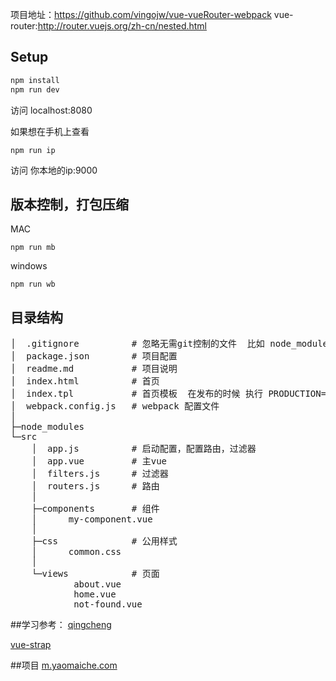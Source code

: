 项目地址：https://github.com/vingojw/vue-vueRouter-webpack
vue-router:http://router.vuejs.org/zh-cn/nested.html

## Setup
``` bash
npm install
npm run dev
```
访问 localhost:8080

如果想在手机上查看

```
npm run ip
```
访问 你本地的ip:9000

## 版本控制，打包压缩
MAC

```
npm run mb
```

windows

```
npm run wb
```

## 目录结构
<pre>
│  .gitignore          # 忽略无需git控制的文件  比如 node_modules
│  package.json        # 项目配置
│  readme.md           # 项目说明
│  index.html          # 首页
│  index.tpl           # 首页模板  在发布的时候 执行 PRODUCTION=1 webpack 会生成一个d.html并注入脚本，样式，达到版本控制的目的
│  webpack.config.js   # webpack 配置文件
│
├─node_modules
└─src
    │  app.js          # 启动配置，配置路由，过滤器
    │  app.vue         # 主vue
    │  filters.js      # 过滤器
    │  routers.js      # 路由
    │
    ├─components       # 组件
    │      my-component.vue
    │
    ├─css              # 公用样式
    │      common.css
    │
    └─views            # 页面
            about.vue
            home.vue
            not-found.vue
</pre>

##学习参考：
[qingcheng](https://github.com/zerqu/qingcheng)

[vue-strap](https://github.com/yuche/vue-strap)

##项目
[m.yaomaiche.com](http://m.yaomaiche.com)

